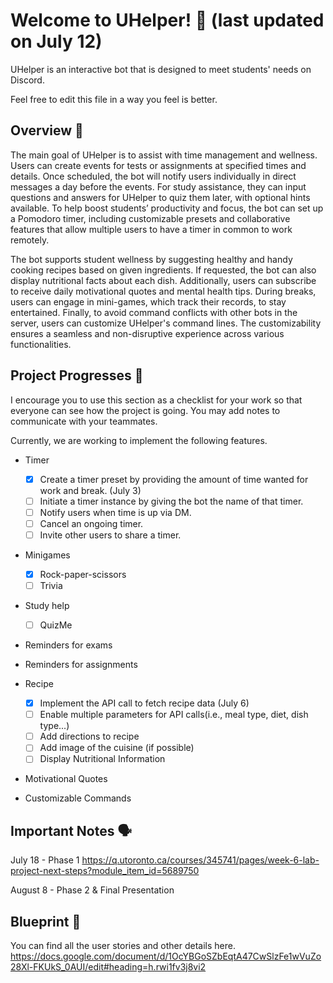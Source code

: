 # Welcome to UHelper! 🤖 (last updated on July 12)

UHelper is an interactive bot that is designed to meet students' needs on Discord. 

Feel free to edit this file in a way you feel is better.

## Overview 📖

The main goal of UHelper is to assist with time management and wellness. 
Users can create events for tests or assignments at specified times and details. Once scheduled, 
the bot will notify users individually in direct messages a day before the events. 
For study assistance, they can input questions and answers for UHelper to quiz them later, 
with optional hints available. To help boost students’ productivity and focus, 
the bot can set up a Pomodoro timer, including customizable presets and collaborative features that 
allow multiple users to have a timer in common to work remotely.

The bot supports student wellness by suggesting healthy and handy cooking recipes based on given 
ingredients. If requested, the bot can also display nutritional facts about each dish. Additionally,
users can subscribe to receive daily motivational quotes and mental health tips. During breaks, 
users can engage in mini-games, which track their records, to stay entertained. Finally, 
to avoid command conflicts with other bots in the server, users can customize UHelper's command 
lines. The customizability ensures a seamless and non-disruptive experience across various 
functionalities.


## Project Progresses 👀
I encourage you to use this section as a checklist for your work so that everyone can see how the
project is going. You may add notes to communicate with your teammates. 

Currently, we are working to implement the following features.

- Timer
  - [X] Create a timer preset by providing the amount of time wanted for work and break. (July 3)
  - [ ] Initiate a timer instance by giving the bot the name of that timer.
  - [ ] Notify users when time is up via DM.
  - [ ] Cancel an ongoing timer.
  - [ ] Invite other users to share a timer.

- Minigames
  - [X] Rock-paper-scissors
  - [ ] Trivia

- Study help
  - [ ] QuizMe

- Reminders for exams

- Reminders for assignments

- Recipe
  - [X] Implement the API call to fetch recipe data (July 6)
  - [ ] Enable multiple parameters for API calls(i.e., meal type, diet, dish type...) 
  - [ ] Add directions to recipe
  - [ ] Add image of the cuisine (if possible)
  - [ ] Display Nutritional Information

- Motivational Quotes

- Customizable Commands


## Important Notes 🗣️

July 18 - Phase 1
https://q.utoronto.ca/courses/345741/pages/week-6-lab-project-next-steps?module_item_id=5689750

August 8 - Phase 2 & Final Presentation


## Blueprint 🌚

You can find all the user stories and other details here.
https://docs.google.com/document/d/1OcYBGoSZbEqtA47CwSlzFe1wVuZo28Xl-FKUkS_0AUI/edit#heading=h.rwi1fv3j8vi2
